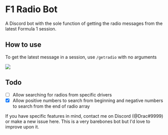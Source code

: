 # F1 Radio Bot

A Discord bot with the sole function of getting the radio messages from the latest Formula 1 session. 

## How to use

To get the latest message in a session, use `/getradio` with no arguments

![](https://i.imgur.com/P0IgDh7.png)



## Todo

- [ ] Allow searching for radios from specific drivers
- [x] Allow positive numbers to search from beginning and negative numbers to search from the end of radio array

If you have specific features in mind, contact me on Discord (@Drac#9999) or make a new issue here. This is a very barebones bot but I'd love to improve upon it.